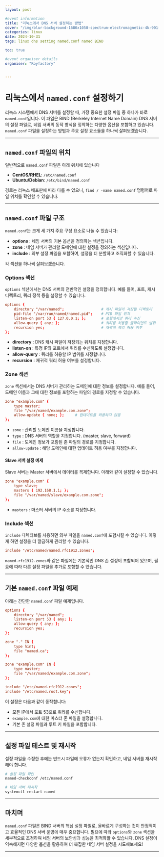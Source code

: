 ```yaml
---
layout: post

#event information
title: "리눅스에서 DNS 서버 설정하는 방법"
cover: "/img/blur-background-1680x1050-spectrum-electromagnetic-4k-901-1.jpg"
categories: linux
date: 2024-10-31
tags: linux dns setting named.conf named BIND

toc: true

#event organiser details
organiser: "Royfactory"


---
```


# 리눅스에서 `named.conf` 설정하기

리눅스 시스템에서 DNS 서버를 설정할 때, 가장 중요한 설정 파일 중 하나가 바로 `named.conf`입니다. 이 파일은 BIND (Berkeley Internet Name Domain) DNS 서버의 설정 파일로, 네임 서버의 동작 방식을 정의하는 다양한 옵션을 포함하고 있습니다. `named.conf` 파일을 설정하는 방법과 주요 설정 요소들을 하나씩 살펴보겠습니다.

---

## `named.conf` 파일의 위치

일반적으로 `named.conf` 파일은 아래 위치에 있습니다

- **CentOS/RHEL**: `/etc/named.conf`
- **Ubuntu/Debian**: `/etc/bind/named.conf`

경로는 리눅스 배포판에 따라 다를 수 있으니, `find / -name named.conf` 명령어로 파일 위치를 확인할 수 있습니다.

---

## `named.conf` 파일 구조

`named.conf`는 크게 세 가지 주요 구성 요소로 나눌 수 있습니다:

- **options** : 네임 서버의 기본 옵션을 정의하는 섹션입니다.
- **zone** : 네임 서버가 관리할 도메인에 대한 설정을 정의하는 섹션입니다.
- **include** : 외부 설정 파일을 포함하여, 설정을 더 분할하고 조직화할 수 있습니다.

각 섹션을 하나씩 살펴보겠습니다.

### Options 섹션

`options` 섹션에서는 DNS 서버의 전반적인 설정을 정의합니다. 예를 들어, 포트, 캐시 디렉토리, 쿼리 정책 등을 설정할 수 있습니다.

```conf
options {
    directory "/var/named";                 # 캐시 파일이 저장될 디렉토리
    pid-file "/var/run/named/named.pid";    # PID 파일 위치
    listen-on port 53 { 127.0.0.1; };       # 로컬에서만 쿼리 수신
    allow-query { any; };                   # 쿼리를 허용할 클라이언트 범위
    recursion yes;                          # 재귀적 쿼리 허용 여부
};
```

- **directory** : DNS 캐시 파일이 저장되는 위치를 지정합니다.
- **listen-on** : 특정 IP와 포트에서 쿼리를 수신하도록 설정합니다.
- **allow-query** : 쿼리를 허용할 IP 범위를 지정합니다.
- **recursion** : 재귀적 쿼리 허용 여부를 설정합니다.

### Zone 섹션

`zone` 섹션에서는 DNS 서버가 관리하는 도메인에 대한 정보를 설정합니다. 예를 들어, 도메인 이름과 그에 대한 정보를 포함하는 파일의 경로를 지정할 수 있습니다.

```conf
zone "example.com" {
    type master;
    file "/var/named/example.com.zone";
    allow-update { none; };     # 업데이트를 허용하지 않음
};
```

- `zone` : 관리할 도메인 이름을 지정합니다.
- `type` : DNS 서버의 역할을 지정합니다. (master, slave, forward)
- `file` : 도메인 정보가 포함된 존 파일의 경로를 지정합니다.
- `allow-update` : 해당 도메인에 대한 업데이트 허용 여부를 지정합니다.

#### Slave 서버 설정 예제

Slave 서버는 Master 서버에서 데이터를 복제합니다. 아래와 같이 설정할 수 있습니다.

```conf
zone "example.com" {
    type slave;
    masters { 192.168.1.1; };
    file "/var/named/slave/example.com.zone";
};
```

- `masters` : 마스터 서버의 IP 주소를 지정합니다.

### Include 섹션

`include` 디렉티브를 사용하면 외부 파일을 `named.conf`에 포함시킬 수 있습니다. 이렇게 하면 설정을 더 깔금하게 관리할 수 있습니다.

```conf
include "/etc/named/named.rfc1912.zones";
```

`named.rfc1912.zones`와 같은 파일에는 기본적인 DNS 존 설정이 포함되어 있으며, 필요에 따라 다른 설정 파일을 추가로 포함할 수 있습니다.

---

## 기본 `named.conf` 파일 예제

아래는 간단한 `named.conf` 파일 예제입니다.

```conf
options {
    directory "/var/named";
    listen-on port 53 { any; };
    allow-query { any; };
    recursion yes;
};

zone "." IN {
    type hint;
    file "named.ca";
};

zone "example.com" IN {
    type master;
    file "/var/named/example.com.zone";
};

include "/etc/named.rfc1912.zones";
include "/etc/named.root.key";
```

이 설정은 다음과 같이 동작합니다:

- 모든 IP에서 포트 53으로 쿼리를 수신합니다.
- `example.com`에 대한 마스터 존 파일을 설정합니다.
- 기본 존 설정 파일과 루트 키 파일을 포함합니다.

---

## 설정 파일 테스트 및 재시작

설정 파일을 수정한 후에는 반드시 파일에 오류가 없는지 확인하고, 네임 서버를 재시작해야 합니다.

```bash
# 설정 파일 확인
named-checkconf /etc/named.conf

# 네임 서버 재시작
systemctl restart named
```

---

## 마치며

`named.conf` 파일은 BIND 서버의 핵심 설정 파일로, 올바르게 구성하는 것이 안정적이고 효율적인 DNS 서버 운영에 매우 중요합니다. 필요에 따라 `options`와 `zone` 섹션을 세부적으로 조정하여 네임 서버의 보안성과 성능을 최적화할 수 있습니다. DNS 설정이 익숙해지면 다양한 옵션을 활용하여 더 복잡한 네임 서버 설정을 시도해보세요!

---

